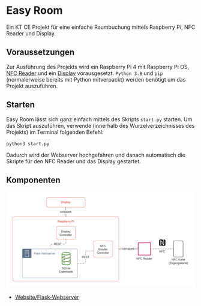 # Easy Room
Ein KT CE Projekt für eine einfache Raumbuchung mittels Raspberry Pi, NFC Reader und Display.

## Voraussetzungen

Zur Ausführung des Projekts wird ein 
Raspberry Pi 4 mit Raspberry Pi OS, 
[NFC Reader](https://www.amazon.de/gp/product/B01L9GC470/ref=ppx_yo_dt_b_asin_title_o09_s00?ie=UTF8&psc=1) und ein 
[Display](https://www.amazon.de/gp/product/B07WCRTKSF/ref=ppx_yo_dt_b_asin_title_o00_s00?ie=UTF8&psc=1)
vorausgesetzt. 
`Python 3.8` und `pip` (normalerweise bereits mit Python mitverpackt) werden benötigt um das Projekt auszuführen.

## Starten

Easy Room lässt sich ganz einfach mittels des Skripts `start.py` starten.
Um das Skript auszuführen, verwende (innerhalb des Wurzelverzeichnisses des Projekts) im Terminal folgenden Befehl:
```
python3 start.py
```
Dadurch wird der Webserver hochgefahren und danach automatisch die Skripte für den NFC Reader und das Display gestartet.

## Komponenten

![Architektur](Architektur.png)

* [Website/Flask-Webserver](/Website)

